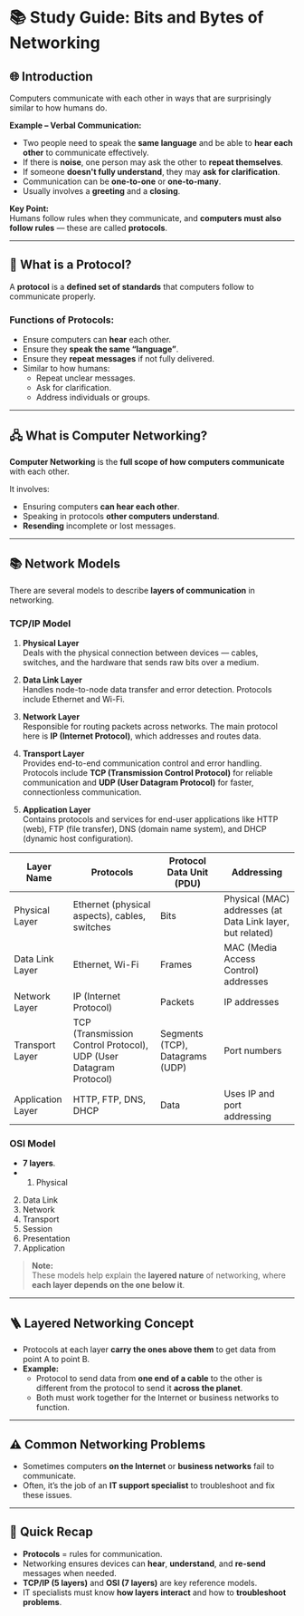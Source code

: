 # 📚 Study Guide: Bits and Bytes of Networking

## 🌐 Introduction
Computers communicate with each other in ways that are surprisingly similar to how humans do.

**Example – Verbal Communication:**
- Two people need to speak the **same language** and be able to **hear each other** to communicate effectively.
- If there is **noise**, one person may ask the other to **repeat themselves**.
- If someone **doesn't fully understand**, they may **ask for clarification**.
- Communication can be **one-to-one** or **one-to-many**.
- Usually involves a **greeting** and a **closing**.

**Key Point:**  
Humans follow rules when they communicate, and **computers must also follow rules** — these are called **protocols**.

---

## 📖 What is a Protocol?
A **protocol** is a **defined set of standards** that computers follow to communicate properly.

### Functions of Protocols:
- Ensure computers can **hear** each other.
- Ensure they **speak the same “language”**.
- Ensure they **repeat messages** if not fully delivered.
- Similar to how humans:
  - Repeat unclear messages.
  - Ask for clarification.
  - Address individuals or groups.

---

## 🖧 What is Computer Networking?
**Computer Networking** is the **full scope of how computers communicate** with each other.

It involves:
- Ensuring computers **can hear each other**.
- Speaking in protocols **other computers understand**.
- **Resending** incomplete or lost messages.

---

## 📚 Network Models
There are several models to describe **layers of communication** in networking.

### TCP/IP Model
1. **Physical Layer**  
   Deals with the physical connection between devices — cables, switches, and the hardware that sends raw bits over a medium.

2. **Data Link Layer**  
   Handles node-to-node data transfer and error detection. Protocols include Ethernet and Wi-Fi.

3. **Network Layer**  
   Responsible for routing packets across networks. The main protocol here is **IP (Internet Protocol)**, which addresses and routes data.

4. **Transport Layer**  
   Provides end-to-end communication control and error handling. Protocols include **TCP (Transmission Control Protocol)** for reliable communication and **UDP (User Datagram Protocol)** for faster, connectionless communication.

5. **Application Layer**  
   Contains protocols and services for end-user applications like HTTP (web), FTP (file transfer), DNS (domain name system), and DHCP (dynamic host configuration).
   
| Layer Name        | Protocols                              | Protocol Data Unit (PDU) | Addressing                  |
|-------------------|--------------------------------------|-------------------------|-----------------------------|
| Physical Layer    | Ethernet (physical aspects), cables, switches | Bits                    | Physical (MAC) addresses (at Data Link layer, but related) |
| Data Link Layer   | Ethernet, Wi-Fi                      | Frames                  | MAC (Media Access Control) addresses |
| Network Layer     | IP (Internet Protocol)               | Packets                 | IP addresses                 |
| Transport Layer   | TCP (Transmission Control Protocol), UDP (User Datagram Protocol) | Segments (TCP), Datagrams (UDP) | Port numbers                 |
| Application Layer | HTTP, FTP, DNS, DHCP                 | Data                    | Uses IP and port addressing  |


### OSI Model
- **7 layers**.
- 1. Physical  
2. Data Link  
3. Network  
4. Transport  
5. Session  
6. Presentation  
7. Application  

> **Note:**  
> These models help explain the **layered nature** of networking, where **each layer depends on the one below it**.

---

## 🪜 Layered Networking Concept
- Protocols at each layer **carry the ones above them** to get data from point A to point B.
- **Example:**  
  - Protocol to send data from **one end of a cable** to the other is different from the protocol to send it **across the planet**.
  - Both must work together for the Internet or business networks to function.

---

## ⚠️ Common Networking Problems
- Sometimes computers **on the Internet** or **business networks** fail to communicate.
- Often, it’s the job of an **IT support specialist** to troubleshoot and fix these issues.

---

## 📝 Quick Recap
- **Protocols** = rules for communication.
- Networking ensures devices can **hear**, **understand**, and **re-send** messages when needed.
- **TCP/IP (5 layers)** and **OSI (7 layers)** are key reference models.
- IT specialists must know **how layers interact** and how to **troubleshoot problems**.


